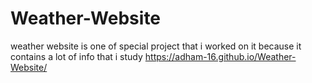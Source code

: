 # Weather-Website
weather website is one of special project that i worked on it because it contains a lot of info that i study
https://adham-16.github.io/Weather-Website/
